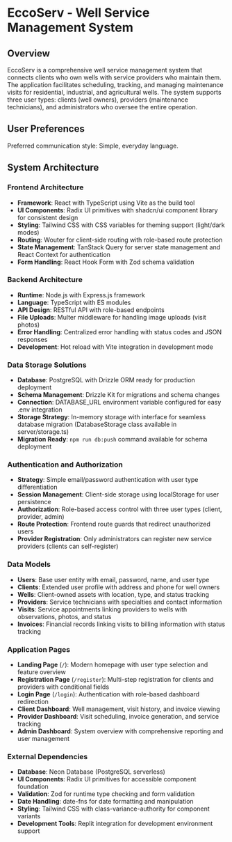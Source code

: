 # EccoServ - Well Service Management System

## Overview

EccoServ is a comprehensive well service management system that connects clients who own wells with service providers who maintain them. The application facilitates scheduling, tracking, and managing maintenance visits for residential, industrial, and agricultural wells. The system supports three user types: clients (well owners), providers (maintenance technicians), and administrators who oversee the entire operation.

## User Preferences

Preferred communication style: Simple, everyday language.

## System Architecture

### Frontend Architecture
- **Framework**: React with TypeScript using Vite as the build tool
- **UI Components**: Radix UI primitives with shadcn/ui component library for consistent design
- **Styling**: Tailwind CSS with CSS variables for theming support (light/dark modes)
- **Routing**: Wouter for client-side routing with role-based route protection
- **State Management**: TanStack Query for server state management and React Context for authentication
- **Form Handling**: React Hook Form with Zod schema validation

### Backend Architecture
- **Runtime**: Node.js with Express.js framework
- **Language**: TypeScript with ES modules
- **API Design**: RESTful API with role-based endpoints
- **File Uploads**: Multer middleware for handling image uploads (visit photos)
- **Error Handling**: Centralized error handling with status codes and JSON responses
- **Development**: Hot reload with Vite integration in development mode

### Data Storage Solutions
- **Database**: PostgreSQL with Drizzle ORM ready for production deployment
- **Schema Management**: Drizzle Kit for migrations and schema changes
- **Connection**: DATABASE_URL environment variable configured for easy .env integration
- **Storage Strategy**: In-memory storage with interface for seamless database migration (DatabaseStorage class available in server/storage.ts)
- **Migration Ready**: `npm run db:push` command available for schema deployment

### Authentication and Authorization
- **Strategy**: Simple email/password authentication with user type differentiation
- **Session Management**: Client-side storage using localStorage for user persistence
- **Authorization**: Role-based access control with three user types (client, provider, admin)
- **Route Protection**: Frontend route guards that redirect unauthorized users
- **Provider Registration**: Only administrators can register new service providers (clients can self-register)

### Data Models
- **Users**: Base user entity with email, password, name, and user type
- **Clients**: Extended user profile with address and phone for well owners
- **Wells**: Client-owned assets with location, type, and status tracking
- **Providers**: Service technicians with specialties and contact information
- **Visits**: Service appointments linking providers to wells with observations, photos, and status
- **Invoices**: Financial records linking visits to billing information with status tracking

### Application Pages
- **Landing Page** (`/`): Modern homepage with user type selection and feature overview
- **Registration Page** (`/register`): Multi-step registration for clients and providers with conditional fields
- **Login Page** (`/login`): Authentication with role-based dashboard redirection
- **Client Dashboard**: Well management, visit history, and invoice viewing
- **Provider Dashboard**: Visit scheduling, invoice generation, and service tracking
- **Admin Dashboard**: System overview with comprehensive reporting and user management

### External Dependencies
- **Database**: Neon Database (PostgreSQL serverless)
- **UI Components**: Radix UI primitives for accessible component foundation
- **Validation**: Zod for runtime type checking and form validation
- **Date Handling**: date-fns for date formatting and manipulation
- **Styling**: Tailwind CSS with class-variance-authority for component variants
- **Development Tools**: Replit integration for development environment support